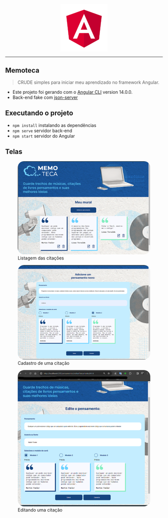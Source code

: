 
<p align="center">
  <img width='30%' src=".github/angular.svg" alt="Angular">
</p>

---

## Memoteca
> CRUDE simples para iniciar meu aprendizado no framework Angular.

- Este projeto foi gerando com o [Angular CLI](https://github.com/angular/angular-cli) version 14.0.0.
- Back-end fake com [json-server](https://github.com/typicode/json-server)

## Executando o projeto

- `npm install` instalando as dependências
- `npm serve` servidor back-end
- `npm start` servidor do Angular

## Telas
<figure>
  <img style="border-radius:20px;" src="./.github/01_listar.png" alt="Tela de listagem" />
  <figcaption>Listagem das citações</figcaption>
</figure>
<figure>
  <img style="border-radius:20px;" src="./.github/02_cadastrar.png" alt="Cadastro de uma citação" />
  <figcaption>Cadastro de uma citação</figcaption>
</figure>
<figure>
  <img style="border-radius:20px;" src="./.github/03_editar.png" alt="Editando uma citação" />
  <figcaption>Editando uma citação</figcaption>
</figure>